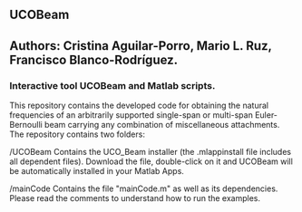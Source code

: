 ## UCOBeam
## Authors: Cristina Aguilar-Porro, Mario L. Ruz, Francisco Blanco-Rodríguez.

### Interactive tool UCOBeam and Matlab scripts.

This repository contains the developed code for obtaining the natural frequencies of an arbitrarily supported single-span or
multi-span Euler-Bernoulli beam carrying any combination of miscellaneous attachments. The repository contains two folders:

/UCOBeam
Contains the UCO_Beam installer (the .mlappinstall file includes all dependent files). Download the file, double-click on it and UCOBeam will be automatically installed in your Matlab Apps.

/mainCode
Contains the file "mainCode.m" as well as its dependencies. Please read the comments to understand how to run the examples.

